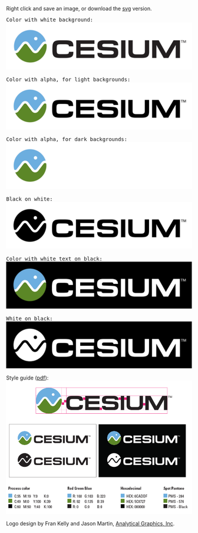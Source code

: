 Right click and save an image, or download the <a href="logos/Cesium_Logo_Color.SVG">svg</a> version.

<pre>Color with white background:
<img src="logos/Cesium_Logo_Color.jpg" />

Color with alpha, for light backgrounds:
<img src="logos/Cesium_Logo_Color_1.png" />

Color with alpha, for dark backgrounds:
<img src="logos/Cesium_Logo_Color_2.png" />

Black on white:
<img src="logos/Cesium_Logo_Black.jpg" />

Color with white text on black: 
<img src="logos/Cesium_Logo_Color_onBlack.jpg" />

White on black:
<img src="logos/Cesium_Logo_White.jpg" /></pre>

Style guide ([pdf](logos/Cesium_Logo_StyleGuide.pdf)):
<img src="logos/Cesium_Logo_StyleGuide.png" />

Logo design by Fran Kelly and Jason Martin, [Analytical Graphics, Inc](http://www.agi.com/).
